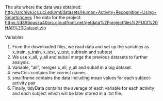 The site where the data was obtained:
http://archive.ics.uci.edu/ml/datasets/Human+Activity+Recognition+Using+Smartphones
The data for the project:
https://d396qusza40orc.cloudfront.net/getdata%2Fprojectfiles%2FUCI%20HAR%20Dataset.zip

Variables

1. From the downloaded files, we read data and set up the variables as x_train, y_train, x_test, y_test, subtrain and subtest
2. We use x_all, y_all and suball merge the previous datasets to further analysis.
3. Variable, "all", merges x_all, y_all and suball in a big dataset.
4. newCols contains the correct names.
5. smallframe contains the data including mean values for each subject-activity pair
5. Finally, tidyData contains the average of each variable for each activity and each subject which will be later stored in a .txt file.
